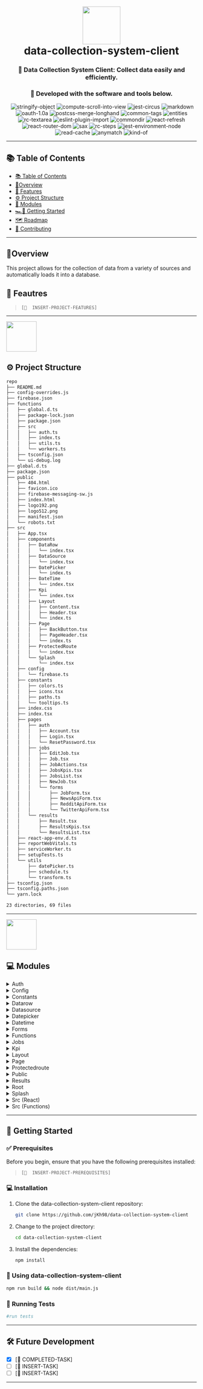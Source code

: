 
<div align="center">
<h1 align="center">
<img src="https://raw.githubusercontent.com/PKief/vscode-material-icon-theme/ec559a9f6bfd399b82bb44393651661b08aaf7ba/icons/folder-markdown-open.svg" width="100" />
<br>
data-collection-system-client
</h1>
<h3 align="center">📍 Data Collection System Client: Collect data easily and efficiently.</h3>
<h3 align="center">🚀 Developed with the software and tools below.</h3>
<p align="center">

<img src="https://img.shields.io/badge/Markdown-000000.svg?style=for-the-badge&logo=Markdown&logoColor=white" alt="" />
<img src="https://img.shields.io/badge/TypeScript-3178C6.svg?style=for-the-badge&logo=TypeScript&logoColor=white" alt="stringify-object" />
<img src="https://img.shields.io/badge/HTML5-E34F26.svg?style=for-the-badge&logo=HTML5&logoColor=white" alt="compute-scroll-into-view" />
<img src="https://img.shields.io/badge/Firebase-FFCA28.svg?style=for-the-badge&logo=Firebase&logoColor=black" alt="jest-circus" />
<img src="https://img.shields.io/badge/Lodash-3492FF.svg?style=for-the-badge&logo=Lodash&logoColor=white" alt="markdown" />
<img src="https://img.shields.io/badge/JavaScript-F7DF1E.svg?style=for-the-badge&logo=JavaScript&logoColor=black" alt="oauth-1.0a" />
<img src="https://img.shields.io/badge/Axios-5A29E4.svg?style=for-the-badge&logo=Axios&logoColor=white" alt="postcss-merge-longhand" />
<img src="https://img.shields.io/badge/PostCSS-DD3A0A.svg?style=for-the-badge&logo=PostCSS&logoColor=white" alt="common-tags" />
<img src="https://img.shields.io/badge/Webpack-8DD6F9.svg?style=for-the-badge&logo=Webpack&logoColor=black" alt="entities" />
<img src="https://img.shields.io/badge/SemVer-3F4551.svg?style=for-the-badge&logo=SemVer&logoColor=white" alt="rc-textarea" />

<img src="https://img.shields.io/badge/SVGO-3E7FC1.svg?style=for-the-badge&logo=SVGO&logoColor=white" alt="eslint-plugin-import" />
<img src="https://img.shields.io/badge/ESLint-4B32C3.svg?style=for-the-badge&logo=ESLint&logoColor=white" alt="commondir" />
<img src="https://img.shields.io/badge/JSON-000000.svg?style=for-the-badge&logo=JSON&logoColor=white" alt="react-refresh" />
<img src="https://img.shields.io/badge/Puppeteer-40B5A4.svg?style=for-the-badge&logo=Puppeteer&logoColor=white" alt="react-router-dom" />
<img src="https://img.shields.io/badge/Express-000000.svg?style=for-the-badge&logo=Express&logoColor=white" alt="sax" />
<img src="https://img.shields.io/badge/Jest-C21325.svg?style=for-the-badge&logo=Jest&logoColor=white" alt="rc-steps" />
<img src="https://img.shields.io/badge/Autoprefixer-DD3735.svg?style=for-the-badge&logo=Autoprefixer&logoColor=white" alt="jest-environment-node" />
<img src="https://img.shields.io/badge/React-61DAFB.svg?style=for-the-badge&logo=React&logoColor=black" alt="read-cache" />
<img src="https://img.shields.io/badge/Ajv-23C8D2.svg?style=for-the-badge&logo=Ajv&logoColor=white" alt="anymatch" />
<img src="https://img.shields.io/badge/Immer-00E7C3.svg?style=for-the-badge&logo=Immer&logoColor=white" alt="kind-of" />
</p>

</div>

---

## 📚 Table of Contents

- [📚 Table of Contents](#-table-of-contents)
- [📍Overview](#-introdcution)
- [🔮 Features](#-features)
- [⚙️ Project Structure](#project-structure)
- [🧩 Modules](#modules)
- [🏎💨 Getting Started](#-getting-started)
- [🗺 Roadmap](#-roadmap)
- [🤝 Contributing](#-contributing)

---

## 📍Overview

This project allows for the collection of data from a variety of sources and automatically loads it into a database.

## 🔮 Feautres

> `[📌  INSERT-PROJECT-FEATURES]`

---

<img src="https://raw.githubusercontent.com/PKief/vscode-material-icon-theme/ec559a9f6bfd399b82bb44393651661b08aaf7ba/icons/folder-github-open.svg" width="80" />

## ⚙️ Project Structure

```bash
repo
├── README.md
├── config-overrides.js
├── firebase.json
├── functions
│   ├── global.d.ts
│   ├── package-lock.json
│   ├── package.json
│   ├── src
│   │   ├── auth.ts
│   │   ├── index.ts
│   │   ├── utils.ts
│   │   └── workers.ts
│   ├── tsconfig.json
│   └── ui-debug.log
├── global.d.ts
├── package.json
├── public
│   ├── 404.html
│   ├── favicon.ico
│   ├── firebase-messaging-sw.js
│   ├── index.html
│   ├── logo192.png
│   ├── logo512.png
│   ├── manifest.json
│   └── robots.txt
├── src
│   ├── App.tsx
│   ├── components
│   │   ├── DataRow
│   │   │   └── index.tsx
│   │   ├── DataSource
│   │   │   └── index.tsx
│   │   ├── DatePicker
│   │   │   └── index.ts
│   │   ├── DateTime
│   │   │   └── index.tsx
│   │   ├── Kpi
│   │   │   └── index.tsx
│   │   ├── Layout
│   │   │   ├── Content.tsx
│   │   │   ├── Header.tsx
│   │   │   └── index.ts
│   │   ├── Page
│   │   │   ├── BackButton.tsx
│   │   │   ├── PageHeader.tsx
│   │   │   └── index.ts
│   │   ├── ProtectedRoute
│   │   │   └── index.tsx
│   │   └── Splash
│   │       └── index.tsx
│   ├── config
│   │   └── firebase.ts
│   ├── constants
│   │   ├── colors.ts
│   │   ├── icons.tsx
│   │   ├── paths.ts
│   │   └── tooltips.ts
│   ├── index.css
│   ├── index.tsx
│   ├── pages
│   │   ├── auth
│   │   │   ├── Account.tsx
│   │   │   ├── Login.tsx
│   │   │   └── ResetPassword.tsx
│   │   ├── jobs
│   │   │   ├── EditJob.tsx
│   │   │   ├── Job.tsx
│   │   │   ├── JobActions.tsx
│   │   │   ├── JobsKpis.tsx
│   │   │   ├── JobsList.tsx
│   │   │   ├── NewJob.tsx
│   │   │   └── forms
│   │   │       ├── JobForm.tsx
│   │   │       ├── NewsApiForm.tsx
│   │   │       ├── RedditApiForm.tsx
│   │   │       └── TwitterApiForm.tsx
│   │   └── results
│   │       ├── Result.tsx
│   │       ├── ResultsKpis.tsx
│   │       └── ResultsList.tsx
│   ├── react-app-env.d.ts
│   ├── reportWebVitals.ts
│   ├── serviceWorker.ts
│   ├── setupTests.ts
│   └── utils
│       ├── datePicker.ts
│       ├── schedule.ts
│       └── transform.ts
├── tsconfig.json
├── tsconfig.paths.json
└── yarn.lock

23 directories, 69 files
```

---

<img src="https://raw.githubusercontent.com/PKief/vscode-material-icon-theme/ec559a9f6bfd399b82bb44393651661b08aaf7ba/icons/folder-src-open.svg" width="80" />

## 💻 Modules

<details closed><summary>Auth</summary>

| File              | Summary                                                                                                                                                                               | Module                           |
|:------------------|:--------------------------------------------------------------------------------------------------------------------------------------------------------------------------------------|:---------------------------------|
| Login.tsx         | This code is a login form for the DataFetchr app . It includes fields for email and password , as well as a link to the password reset page . The form uses the antd design library . | src/pages/auth/Login.tsx         |
| Account.tsx       | This code creates a summary of a user 's account details including their ID , email , name , and when they were last signed in .                                                      | src/pages/auth/Account.tsx       |
| ResetPassword.tsx | This code is a form for resetting a password . It takes the user 's email address and sends a password reset email .                                                                  | src/pages/auth/ResetPassword.tsx |

</details>

<details closed><summary>Config</summary>

| File        | Summary                                                                                                                                                                                                                         | Module                 |
|:------------|:--------------------------------------------------------------------------------------------------------------------------------------------------------------------------------------------------------------------------------|:-----------------------|
| firebase.ts | This code imports the Firebase library and initializes it with the provided configuration . It then exports the authentication , Firestore , and messaging modules .                                                            | src/config/firebase.ts |

</details>

<details closed><summary>Constants</summary>

| File      | Summary                                                                                                                                 | Module                  |
|:----------|:----------------------------------------------------------------------------------------------------------------------------------------|:------------------------|
| colors.ts | This code creates an object that maps job statuses to colors .                                                                          | src/constants/colors.ts |
| icons.tsx | This code imports icons from the Ant Design library to be used as status indicators . The icons are assigned to specific job statuses . | src/constants/icons.tsx |
| paths.ts  | This code creates an enum with six different paths .                                                                                    | src/constants/paths.ts  |
| tooltips.ts | This code exports two constants , LUCENE_QUERY_SYNTAX_QUERY_TOOLTIP and TWITTER_QUERY_SYNTAX_QUERY_TOOLTIP . These constants are strings that contain information on how to use Lucene Query Syntax and Twitter Query Syntax to | src/config/tooltips.ts |

</details>

<details closed><summary>Datarow</summary>

| File      | Summary                                                                                                                                                                                                                                                                                                                                 | Module                           |
|:----------|:----------------------------------------------------------------------------------------------------------------------------------------------------------------------------------------------------------------------------------------------------------------------------------------------------------------------------------------|:---------------------------------|
| index.tsx | This code creates a DataRow component that takes a title and value props . It uses the antd design library to create a two column layout for the data . The title is displayed in the left column in a smaller , secondary font . The value is displayed in the right column . There is a margin bottom applied to the row so that each | src/components/DataRow/index.tsx |

</details>

<details closed><summary>Datasource</summary>

| File      | Summary                                                                                                                                                                                                                          | Module                              |
|:----------|:---------------------------------------------------------------------------------------------------------------------------------------------------------------------------------------------------------------------------------|:------------------------------------|
| index.tsx | This code defines a React component for displaying icons corresponding to different data sources . The icons are imported from the Ant Design library , and the component accepts a size prop to control the size of the icons . | src/components/DataSource/index.tsx |

</details>

<details closed><summary>Datepicker</summary>

| File     | Summary                                                                                                                                                                                                                                               | Module                             |
|:---------|:------------------------------------------------------------------------------------------------------------------------------------------------------------------------------------------------------------------------------------------------------|:-----------------------------------|
| index.ts | This code imports the generatePicker function from the date - picker module in the antd library , and uses it to create a DatePicker component . The DatePicker component is then exported so that it can be used in other parts of the application . | src/components/DatePicker/index.ts |

</details>

<details closed><summary>Datetime</summary>

| File      | Summary                                                                                                                                                               | Module                            |
|:----------|:----------------------------------------------------------------------------------------------------------------------------------------------------------------------|:----------------------------------|
| index.tsx | This code is a React component that takes a timestamp as a prop and formats it as a date and time string . If the timestamp is not provided , it will return a dash . | src/components/DateTime/index.tsx |

</details>

<details closed><summary>Forms</summary>

| File               | Summary                                                                                                                                                                                                                                                                                                               | Module                                  |
|:-------------------|:----------------------------------------------------------------------------------------------------------------------------------------------------------------------------------------------------------------------------------------------------------------------------------------------------------------------|:----------------------------------------|
| RedditApiForm.tsx  | This code creates a form for a user to input a query , subreddit , time period , and limit . The code uses the React library and the Ant Design library .                                                                                                                                                             | src/pages/jobs/forms/RedditApiForm.tsx  |
| JobForm.tsx        | This code is a React component that renders a form for creating or editing a " SearchJob " object . The form includes fields for the job 's name , description , schedule , and sources . The code also includes a button for cancelling the form , and a submit button that is disabled if no sources are selected . | src/pages/jobs/forms/JobForm.tsx        |
| TwitterApiForm.tsx | This code creates a form for a user to input a query , the max number of results , the type of tweets , and the date .                                                                                                                                                                                                | src/pages/jobs/forms/TwitterApiForm.tsx |
| NewsApiForm.tsx    | This code creates a form for the user to input a query , sources , domains , exclude domains , from date , to date , and language . The form uses the Ant Design UI library .                                                                                                                                         | src/pages/jobs/forms/NewsApiForm.tsx    |

</details>

<details closed><summary>Functions</summary>

| File         | Summary                                                                                                                                                                                                                                                                                                                                                     | Module                 |
|:-------------|:------------------------------------------------------------------------------------------------------------------------------------------------------------------------------------------------------------------------------------------------------------------------------------------------------------------------------------------------------------|:-----------------------|
| ui-debug.log | This code starts a web server at 127. 0. 0. 1:4000 or : : 1:4000 .                                                                                                                                                                                                                                                                                          | functions/ui-debug.log |
| global.d.ts  | This code defines an interface for a search job , which includes a search query and schedule . The search query can include parameters for different data sources , and the schedule can include an interval and unit . The code also defines a search result interface , which includes fields for data such as the title , content , and published date . | functions/global.d.ts  |

</details>

<details closed><summary>Jobs</summary>

| File           | Summary                                                                                                                                                                                                                                                                                                   | Module                        |
|:---------------|:----------------------------------------------------------------------------------------------------------------------------------------------------------------------------------------------------------------------------------------------------------------------------------------------------------|:------------------------------|
| EditJob.tsx    | This code renders a form for editing a job . The job data is retrieved from a firebase database and the form is populated with the existing data . The user can make changes to the data and submit the form to update the job in the database .                                                          | src/pages/jobs/EditJob.tsx    |
| NewJob.tsx     | This code creates a new job using the JobForm component . The new job is added to the jobs collection in Firebase .                                                                                                                                                                                       | src/pages/jobs/NewJob.tsx     |
| JobActions.tsx | This code creates a dropdown button with actions that a user can take on a job . The actions include editing the job , starting the job , and stopping the job . The code also includes functionality for when the user clicks on one of the actions .                                                    | src/pages/jobs/JobActions.tsx |
| JobsKpis.tsx   | This code creates a JobsKpis component that displays job data in the form of KPIs . The KPIs show the total number of jobs , the number of active jobs , the number of stopped jobs , and the number of running jobs . The code also includes a suffix that shows the total number of jobs for each KPI . | src/pages/jobs/JobsKpis.tsx   |
| JobsList.tsx   | This code renders a list of jobs for the current user , including information about each job 's schedule , status , and last run time . The user can also search for jobs by i d , name , or description .                                                                                                | src/pages/jobs/JobsList.tsx   |
| Job.tsx        | This code renders a job details page , including information about the job and its schedule , as well as a list of results .                                                                                                                                                                              | src/pages/jobs/Job.tsx        |

</details>

<details closed><summary>Kpi</summary>

| File      | Summary                                                       | Module                       |
|:----------|:--------------------------------------------------------------|:-----------------------------|
| index.tsx | This code is a loading skeleton for a card with a statistic . | src/components/Kpi/index.tsx |

</details>

<details closed><summary>Layout</summary>

| File        | Summary                                                                                                                                                                                                                                                                                     | Module                            |
|:------------|:--------------------------------------------------------------------------------------------------------------------------------------------------------------------------------------------------------------------------------------------------------------------------------------------|:----------------------------------|
| Content.tsx | This code creates a content area for a page , with some default styling . The content area will take up the entire page minus the 64px for the header , and will have a scrollbar if the content is too long .                                                                              | src/components/Layout/Content.tsx |
| Header.tsx  | This code creates a header component for a website that includes a link to the home page , an icon , and a dropdown menu . The dropdown menu includes options for an account page and logging out . The header also includes a text component with a message about the website 's content . | src/components/Layout/Header.tsx  |
| index.ts    | This code exports the Content and Header components from the . /Content and . /Header files , respectively .                                                                                                                                                                                | src/components/Layout/index.ts    |

</details>

<details closed><summary>Page</summary>

| File           | Summary                                                                                                                                                                                              | Module                             |
|:---------------|:-----------------------------------------------------------------------------------------------------------------------------------------------------------------------------------------------------|:-----------------------------------|
| BackButton.tsx | This code creates a back button that , when clicked , takes the user to the previous page .                                                                                                          | src/components/Page/BackButton.tsx |
| PageHeader.tsx | This code creates a header for a page that includes a back button , title , and optional extra content . The header is centered and includes space for the back button , title , and extra content . | src/components/Page/PageHeader.tsx |
| index.ts       | This code exports the PageHeader component from the . /PageHeader file .                                                                                                                             | src/components/Page/index.ts       |

</details>

<details closed><summary>Protectedroute</summary>

| File      | Summary                                                                                                                                 | Module                                  |
|:----------|:----------------------------------------------------------------------------------------------------------------------------------------|:----------------------------------------|
| index.tsx | This code is a protected route that will only allow access if the validator is true . If not , it will redirect to the fallback route . | src/components/ProtectedRoute/index.tsx |

</details>

<details closed><summary>Public</summary>

| File                     | Summary                                                                                                                                                                                                                                                                                                 | Module                          |
|:-------------------------|:--------------------------------------------------------------------------------------------------------------------------------------------------------------------------------------------------------------------------------------------------------------------------------------------------------|:--------------------------------|
| favicon.ico              | This code is an error message that appears when trying to decode a file that is not text or UTF-8 .                                                                                                                                                                                                     | public/favicon.ico              |
| index.html               | This code is the HTML template for the DataFetchr web app . It includes links to the manifest. json file and the favicon. ico file , as well as a meta tag for the description of the app . The title of the app is also included in the head section . The body of the template includes a div with an | public/index.html               |
| firebase-messaging-sw.js | This code imports the Firebase App and Messaging SDKs into the service worker . It initializes the app with the configuration object passed in as a URL parameter , and then starts the Firebase Messaging service .                                                                                    | public/firebase-messaging-sw.js |
| 404.html                 | This code is a 404 error page . It is displayed when a user tries to access a page that does not exist . The page is generated by the Firebase Command - Line Interface .                                                                                                                               | public/404.html                 |
| robots.txt               | This code is a robots. txt file that tells web robots ( also known as web crawlers or web spiders ) which pages on a website to crawl .                                                                                                                                                                 | public/robots.txt               |

</details>

<details closed><summary>Results</summary>

| File            | Summary                                                                                                                                                                                                                                                                                     | Module                            |
|:----------------|:--------------------------------------------------------------------------------------------------------------------------------------------------------------------------------------------------------------------------------------------------------------------------------------------|:----------------------------------|
| ResultsList.tsx | This code imports React , { Fragment , useMemo } from " react " ;                                                                                                                                                                                                                           | src/pages/results/ResultsList.tsx |
|                 |  import { useAuthState } from " react - firebase - hooks / auth " ;                                                                                                                                                                                                                         |                                   |
|                 |  import { useCollection } from " react - firebase - hooks / firestore " ;                                                                                                                                                                                                                   |                                   |
|                 |  import { generatePath , useNavigate } from " react                                                                                                                                                                                                                                         |                                   |
| ResultsKpis.tsx | This code creates a component to display KPIs for a search . The KPIs include the total number of results , the percentage of results from each data source , and the number of results from each data source . The code also includes a loading state for when the data is being fetched . | src/pages/results/ResultsKpis.tsx |
| Result.tsx      | This code renders a search result from a job search . The result includes the job title , description , URL , published date , and created / updated timestamp . If available , there is also a link to download a PDF of the job listing .                                                 | src/pages/results/Result.tsx      |

</details>

<details closed><summary>Root</summary>

| File                | Summary                                                                                                                                                                                                                                                                                                                                                      | Module              |
|:--------------------|:-------------------------------------------------------------------------------------------------------------------------------------------------------------------------------------------------------------------------------------------------------------------------------------------------------------------------------------------------------------|:--------------------|
| .firebaserc         | This code contains a list of projects and their corresponding default settings .                                                                                                                                                                                                                                                                             | .firebaserc         |
| config-overrides.js | This code is a module that overrides the webpack config . It sets up aliases for various directories so that they can be imported more easily .                                                                                                                                                                                                              | config-overrides.js |
| global.d.ts         | This code defines an interface for a search job , which includes a search query and schedule . The search query can include parameters for different data sources , and the schedule can include an interval and unit . The code also defines a search result interface , which includes fields for a job i d , title , content , url , and published date . | global.d.ts         |

</details>

<details closed><summary>Splash</summary>

| File      | Summary                                                      | Module                          |
|:----------|:-------------------------------------------------------------|:--------------------------------|
| index.tsx | This code creates a loading spinner using the antd library . | src/components/Splash/index.tsx |

</details>

<details closed><summary>Src (React)</summary>

| File               | Summary                                                                                                                                                                                                                                                                                                                      | Module                   |
|:-------------------|:-----------------------------------------------------------------------------------------------------------------------------------------------------------------------------------------------------------------------------------------------------------------------------------------------------------------------------|:-------------------------|
| index.tsx          | This code imports React and ReactDOM , and sets up a React Router . It renders the App component inside a BrowserRouter . Finally , it registers a service worker and reports web vitals .                                                                                                                                   | src/index.tsx            |
| App.tsx            | This code is a React application that uses Firebase for authentication and messaging . The app has routes for a login page , a reset password page , a jobs list page , a job detail page , an edit job page , a new job page , and a results page . The app also has a protected route component that checks if the user is | src/App.tsx              |
| serviceWorker.ts   | This code registers a service worker for a web app .                                                                                                                                                                                                                                                                         | src/serviceWorker.ts     |
| index.css          | The code imports the Muli font from Google Fonts and applies it to the entire document . It also makes sure that the font is applied correctly in webkit browsers . Finally , it sets some basic CSS rules for the document .                                                                                                | src/index.css            |
| reportWebVitals.ts | This code imports the web - vitals library and creates a function that will report various performance metrics . The function takes an optional parameter , which should be a function that will handle the performance data .                                                                                               | src/reportWebVitals.ts   |
| react-app-env.d.ts | This code is a reference to the types of react - scripts .                                                                                                                                                                                                                                                                   | src/react-app-env.d.ts   |

</details>


<details closed><summary>Src (Functions)</summary>

| File               | Summary                                                                                                                                                                                                                                                                                                                      | Module                   |
|:-------------------|:-----------------------------------------------------------------------------------------------------------------------------------------------------------------------------------------------------------------------------------------------------------------------------------------------------------------------------|:-------------------------|
| workers.ts         | This code imports the axios library and the dotenv library . It also imports the auth and idToHash functions from the utils file . The code then sets up a function to search the News API using the axios library . The code also sets up a function to search the Twitter API using the axios library . The code also      | functions/src/workers.ts |
| index.ts           | This code is a job scheduler for a search engine . It queries the database for jobs that are ready to be run , then runs them concurrently . Finally , it kills the browser .                                                                                                                                                | functions/src/index.ts   |
| auth.ts            | This code is an example of how to use the OAuth1a library to generate an authorization header for the Twitter API .                                                                                                                                                                                                          | functions/
</details>
<hr />

## 🚀 Getting Started

### ✅ Prerequisites

Before you begin, ensure that you have the following prerequisites installed:
> `[📌  INSERT-PROJECT-PREREQUISITES]`

### 💻 Installation

1. Clone the data-collection-system-client repository:

    ```sh
    git clone https://github.com/jKh98/data-collection-system-client
    ```

2. Change to the project directory:

    ```sh
    cd data-collection-system-client
    ```

3. Install the dependencies:

    ```sh
    npm install
    ```

### 🤖 Using data-collection-system-client

```sh
npm run build && node dist/main.js
```

### 🧪 Running Tests

```sh
#run tests
```

<hr />

## 🛠 Future Development

- [X] [📌  COMPLETED-TASK]
- [ ] [📌  INSERT-TASK]
- [ ] [📌  INSERT-TASK]

---

